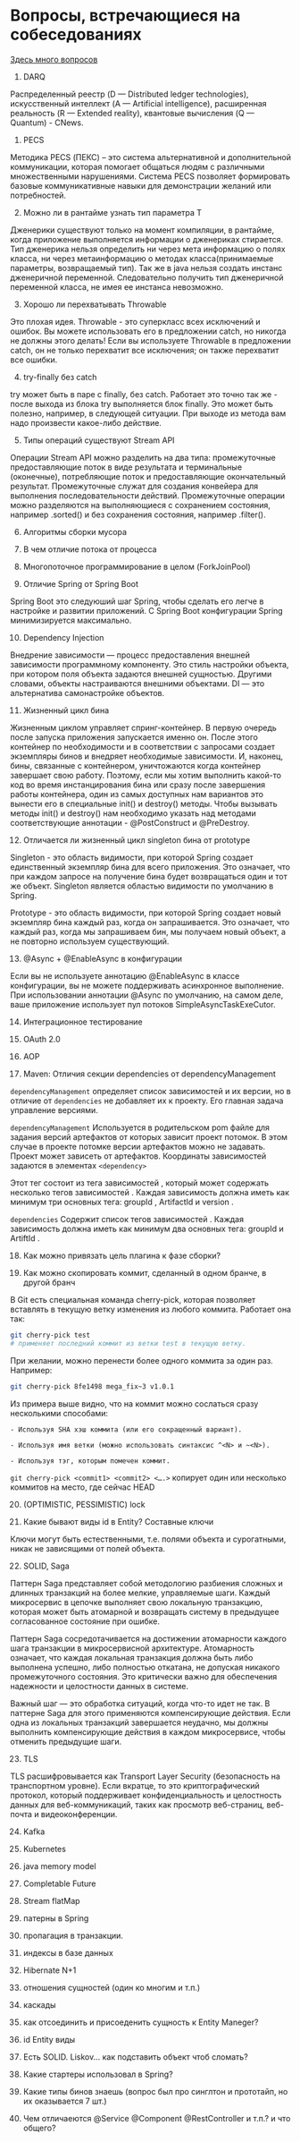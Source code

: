 # Вопросы, встречающиеся на собеседованиях

[Здесь много вопросов](https://zhukovsd.github.io/java-backend-interview-prep/questions/)

1. DARQ 

Распределенный реестр (D — Distributed ledger technologies), искусственный интеллект (A — Artificial intelligence), расширенная реальность (R — Extended reality), квантовые вычисления (Q — Quantum) - CNews.

1. PECS  

Методика PECS (ПЕКС) – это система альтернативной и дополнительной коммуникации, которая помогает общаться людям с различными множественными нарушениями. Система PECS позволяет формировать базовые коммуникативные навыки для демонстрации желаний или потребностей.

2. Можно ли в рантайме узнать тип параметра T  

Дженерики существуют только на момент компиляции, в рантайме, когда приложение выполняется информации о дженериках стирается. Тип дженерика нельзя определить ни через мета информацию о полях класса, ни через метаинформацию о методах класса(принимаемые параметры, возвращаемый тип). Так же в java нельзя создать инстанс дженеричной переменной. Следовательно получить тип дженеричной переменной класса, не имея ее инстанса невозможно.


3. Хорошо ли перехватывать Throwable  

Это плохая идея. Throwable - это суперкласс всех исключений и ошибок. Вы можете использовать его в предложении catch, но никогда не должны этого делать! Если вы используете Throwable в предложении catch, он не только перехватит все исключения; он также перехватит все ошибки.


4. try-finally без catch  

try может быть в паре с finally, без catch. Работает это точно так же - после выхода из блока try выполняется блок finally. Это может быть полезно, например, в следующей ситуации. При выходе из метода вам надо произвести какое-либо действие.

5. Типы операций существуют Stream API  

Операции Stream API можно разделить на два типа: промежуточные предоставляющие поток в виде результата и терминальные (оконечные), потребляющие поток и предоставляющие окончательный результат. Промежуточные служат для создания конвейера для выполнения последовательности действий. Промежуточные операции можно разделяются на выполняющиеся с сохранением состояния, например .sorted() и без сохранения состояния, например .filter(). 

6. Алгоритмы сборки мусора  


7. В чем отличие потока от процесса  

8. Многопоточное программирование в целом (ForkJoinPool)  

9. Отличие Spring от Spring Boot  

Spring Boot это следуюший шаг Spring, чтобы сделать его легче в настройке и развитии приложений. С Spring Boot конфигурации Spring минимизируется максимально.

10. Dependency Injection  

Внедрение зависимости — процесс предоставления внешней зависимости программному компоненту. Это стиль настройки объекта, при котором поля объекта задаются внешней сущностью. Другими словами, объекты настраиваются внешними объектами. DI — это альтернатива самонастройке объектов.


11. Жизненный цикл бина  

Жизненным циклом управляет спринг-контейнер. В первую очередь после запуска приложения запускается именно он. После этого контейнер по необходимости и в соответствии с запросами создает экземпляры бинов и внедряет необходимые зависимости. И, наконец, бины, связанные с контейнером, уничтожаются когда контейнер завершает свою работу. Поэтому, если мы хотим выполнить какой-то код во время инстанцирования бина или сразу после завершения работы контейнера, один из самых доступных нам вариантов это вынести его в специальные init() и destroy() методы. Чтобы вызывать методы init() и destroy() нам необходимо указать над методами соответствующие аннотации - @PostConstruct и @PreDestroy.



12. Отличается ли жизненный цикл singleton бина от prototype

Singleton - это область видимости, при которой Spring создает единственный экземпляр бина для всего приложения. Это означает, что при каждом запросе на получение бина будет возвращаться один и тот же объект. Singleton является областью видимости по умолчанию в Spring.

Prototype - это область видимости, при которой Spring создает новый экземпляр бина каждый раз, когда он запрашивается. Это означает, что каждый раз, когда мы запрашиваем бин, мы получаем новый объект, а не повторно используем существующий.

13. @Async + @EnableAsync в конфигурации  

Если вы не используете аннотацию @EnableAsync в классе конфигурации, вы не можете поддерживать асинхронное выполнение. При использовании аннотации @Async по умолчанию, на самом деле, ваше приложение использует пул потоков SimpleAsyncTaskExeCutor.

14. Интеграционное тестирование  

15. OAuth 2.0  

16. AOP  

17. Maven: Отличия секции dependencies от dependencyManagement  

`dependencyManagement` определяет список зависимостей и их версии, но в отличие от `dependencies` не добавляет их к проекту. Его главная задача управление версиями.

`dependencyManagement` Используется в родительском pom файле для задания версий артефактов от которых зависит проект потомок. В этом случае в проекте потомке версии артефактов можно не задавать. Проект может зависеть от артефактов. Координаты зависимостей задаются в элементах `<dependency>`

Этот тег состоит из тега зависимостей , который может содержать несколько тегов зависимостей . Каждая зависимость должна иметь как минимум три основных тега: groupId , ArtifactId и version .

`dependencies` Содержит список тегов зависимостей . Каждая зависимость должна иметь как минимум два основных тега: groupId и ArtiftId .

18. Как можно привязать цель плагина к фазе сборки?  

19. Как можно скопировать коммит, сделанный в одном бранче, в другой бранч  

В Git есть специальная команда cherry-pick, которая позволяет вставлять в текущую ветку изменения из любого коммита. Работает она так:

```bash
git cherry-pick test
# применяет последний коммит из ветки test в текущую ветку.
```

При желании, можно перенести более одного коммита за один раз. Например:

```bash
git cherry-pick 8fe1498 mega_fix~3 v1.0.1
```
Из примера выше видно, что на коммит можно сослаться сразу несколькими способами:

    - Используя SHA хэш коммита (или его сокращенный вариант).

    - Используя имя ветки (можно использовать синтаксис ^<N> и ~<N>).

    - Используя тэг, которым помечен коммит.

`git cherry-pick <commit1> <commit2> <….>` копирует один или несколько коммитов на место, где сейчас HEAD

20. (OPTIMISTIC, PESSIMISTIC) lock  

21. Какие бывают виды id в Entity? Составные ключи  

Ключи могут быть естественными, т.е. полями объекта и сурогатными, никак не зависящими от полей объекта.

22. SOLID, Saga  

Паттерн Saga представляет собой методологию разбиения сложных и длинных транзакций на более мелкие, управляемые шаги. Каждый микросервис в цепочке выполняет свою локальную транзакцию, которая может быть атомарной и возвращать систему в предыдущее согласованное состояние при ошибке.

Паттерн Saga сосредотачивается на достижении атомарности каждого шага транзакции в микросервисной архитектуре. Атомарность означает, что каждая локальная транзакция должна быть либо выполнена успешно, либо полностью откатана, не допуская никакого промежуточного состояния. Это критически важно для обеспечения надежности и целостности данных в системе.

Важный шаг — это обработка ситуаций, когда что-то идет не так. В паттерне Saga для этого применяются компенсирующие действия. Если одна из локальных транзакций завершается неудачно, мы должны выполнить компенсирующие действия в каждом микросервисе, чтобы отменить предыдущие шаги.


23. TLS  

TLS расшифровывается как Transport Layer Security (безопасность на транспортном уровне). Если вкратце, то это криптографический протокол, который поддерживает конфиденциальность и целостность данных для веб-коммуникаций, таких как просмотр веб-страниц, веб-почта и видеоконференции.

24. Kafka  

25. Kubernetes

1. java memory model

2. Completable Future

3. Stream flatMap

4. патерны в Spring

5. пропагация в транзакции.

6. индексы в базе данных

7. Hibernate  N+1

8. отношения сущностей (один ко многим и т.п.)

9. каскады

10. как отсоединить и присоеденить сущность к Entity Maneger?

11. id Entity виды

12. Есть SOLID. Liskov... как подставить объект чтоб сломать?

13. Какие стартеры использовал в Spring?

14. Какие типы бинов знаешь (вопрос был про синглтон и прототайп, но их оказывается 7 шт.)

15. Чем отличаеются @Service @Component @RestController  и т.п.? и что общего?

